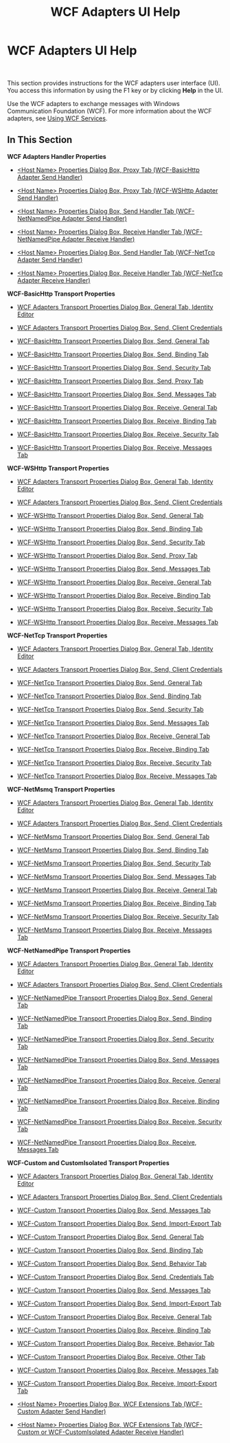 ﻿---
title: WCF Adapters UI Help
TOCTitle: WCF Adapters UI Help
ms:assetid: 2249b5c1-0f7c-4d23-b91c-b2e44c4b5941
ms:mtpsurl: https://msdn.microsoft.com/library/Bb245996(v=BTS.80)
ms:contentKeyID: 51526741
ms.date: 08/30/2017
mtps_version: v=BTS.80
---

# WCF Adapters UI Help

 

This section provides instructions for the WCF adapters user interface (UI). You access this information by using the F1 key or by clicking **Help** in the UI.

Use the WCF adapters to exchange messages with Windows Communication Foundation (WCF). For more information about the WCF adapters, see [Using WCF Services](https://msdn.microsoft.com/library/bb246032\(v=bts.80\)).

## In This Section

**WCF Adapters Handler Properties**

  - [\<Host Name\> Properties Dialog Box, Proxy Tab (WCF-BasicHttp Adapter Send Handler)](host-name-properties-dialog-box-proxy-tab-wcf-basichttp-adapter-send-handler.md)

  - [\<Host Name\> Properties Dialog Box, Proxy Tab (WCF-WSHttp Adapter Send Handler)](host-name-properties-dialog-box-proxy-tab-wcf-wshttp-adapter-send-handler.md)

  - [\<Host Name\> Properties Dialog Box, Send Handler Tab (WCF-NetNamedPipe Adapter Send Handler)](host-name-properties-dialog-box-send-handler-tab-wcf-netnamedpipe-adapter-send-handler.md)

  - [\<Host Name\> Properties Dialog Box, Receive Handler Tab (WCF-NetNamedPipe Adapter Receive Handler)](host-name-properties-dialog-box-receive-handler-tab-wcf-netnamedpipe-adapter-receive-handler.md)

  - [\<Host Name\> Properties Dialog Box, Send Handler Tab (WCF-NetTcp Adapter Send Handler)](host-name-properties-dialog-box-send-handler-tab-wcf-nettcp-adapter-send-handler.md)

  - [\<Host Name\> Properties Dialog Box, Receive Handler Tab (WCF-NetTcp Adapter Receive Handler)](host-name-properties-dialog-box-receive-handler-tab-wcf-nettcp-adapter-receive-handler.md)

**WCF-BasicHttp Transport Properties**

  - [WCF Adapters Transport Properties Dialog Box, General Tab, Identity Editor](wcf-adapters-transport-properties-dialog-box-general-tab-identity-editor.md)

  - [WCF Adapters Transport Properties Dialog Box, Send, Client Credentials](wcf-adapters-transport-properties-dialog-box-send-client-credentials.md)

  - [WCF-BasicHttp Transport Properties Dialog Box, Send, General Tab](wcf-basichttp-transport-properties-dialog-box-send-general-tab.md)

  - [WCF-BasicHttp Transport Properties Dialog Box, Send, Binding Tab](wcf-basichttp-transport-properties-dialog-box-send-binding-tab.md)

  - [WCF-BasicHttp Transport Properties Dialog Box, Send, Security Tab](wcf-basichttp-transport-properties-dialog-box-send-security-tab.md)

  - [WCF-BasicHttp Transport Properties Dialog Box, Send, Proxy Tab](wcf-basichttp-transport-properties-dialog-box-send-proxy-tab.md)

  - [WCF-BasicHttp Transport Properties Dialog Box, Send, Messages Tab](wcf-basichttp-transport-properties-dialog-box-send-messages-tab.md)

  - [WCF-BasicHttp Transport Properties Dialog Box, Receive, General Tab](wcf-basichttp-transport-properties-dialog-box-receive-general-tab.md)

  - [WCF-BasicHttp Transport Properties Dialog Box, Receive, Binding Tab](wcf-basichttp-transport-properties-dialog-box-receive-binding-tab.md)

  - [WCF-BasicHttp Transport Properties Dialog Box, Receive, Security Tab](wcf-basichttp-transport-properties-dialog-box-receive-security-tab.md)

  - [WCF-BasicHttp Transport Properties Dialog Box, Receive, Messages Tab](wcf-basichttp-transport-properties-dialog-box-receive-messages-tab.md)

**WCF-WSHttp Transport Properties**

  - [WCF Adapters Transport Properties Dialog Box, General Tab, Identity Editor](wcf-adapters-transport-properties-dialog-box-general-tab-identity-editor.md)

  - [WCF Adapters Transport Properties Dialog Box, Send, Client Credentials](wcf-adapters-transport-properties-dialog-box-send-client-credentials.md)

  - [WCF-WSHttp Transport Properties Dialog Box, Send, General Tab](wcf-wshttp-transport-properties-dialog-box-send-general-tab.md)

  - [WCF-WSHttp Transport Properties Dialog Box, Send, Binding Tab](wcf-wshttp-transport-properties-dialog-box-send-binding-tab.md)

  - [WCF-WSHttp Transport Properties Dialog Box, Send, Security Tab](wcf-wshttp-transport-properties-dialog-box-send-security-tab.md)

  - [WCF-WSHttp Transport Properties Dialog Box, Send, Proxy Tab](wcf-wshttp-transport-properties-dialog-box-send-proxy-tab.md)

  - [WCF-WSHttp Transport Properties Dialog Box, Send, Messages Tab](wcf-wshttp-transport-properties-dialog-box-send-messages-tab.md)

  - [WCF-WSHttp Transport Properties Dialog Box, Receive, General Tab](wcf-wshttp-transport-properties-dialog-box-receive-general-tab.md)

  - [WCF-WSHttp Transport Properties Dialog Box, Receive, Binding Tab](wcf-wshttp-transport-properties-dialog-box-receive-binding-tab.md)

  - [WCF-WSHttp Transport Properties Dialog Box, Receive, Security Tab](wcf-wshttp-transport-properties-dialog-box-receive-security-tab.md)

  - [WCF-WSHttp Transport Properties Dialog Box, Receive, Messages Tab](wcf-wshttp-transport-properties-dialog-box-receive-messages-tab.md)

**WCF-NetTcp Transport Properties**

  - [WCF Adapters Transport Properties Dialog Box, General Tab, Identity Editor](wcf-adapters-transport-properties-dialog-box-general-tab-identity-editor.md)

  - [WCF Adapters Transport Properties Dialog Box, Send, Client Credentials](wcf-adapters-transport-properties-dialog-box-send-client-credentials.md)

  - [WCF-NetTcp Transport Properties Dialog Box, Send, General Tab](wcf-nettcp-transport-properties-dialog-box-send-general-tab.md)

  - [WCF-NetTcp Transport Properties Dialog Box, Send, Binding Tab](wcf-nettcp-transport-properties-dialog-box-send-binding-tab.md)

  - [WCF-NetTcp Transport Properties Dialog Box, Send, Security Tab](wcf-nettcp-transport-properties-dialog-box-send-security-tab.md)

  - [WCF-NetTcp Transport Properties Dialog Box, Send, Messages Tab](wcf-nettcp-transport-properties-dialog-box-send-messages-tab.md)

  - [WCF-NetTcp Transport Properties Dialog Box, Receive, General Tab](wcf-nettcp-transport-properties-dialog-box-receive-general-tab.md)

  - [WCF-NetTcp Transport Properties Dialog Box, Receive, Binding Tab](wcf-nettcp-transport-properties-dialog-box-receive-binding-tab.md)

  - [WCF-NetTcp Transport Properties Dialog Box, Receive, Security Tab](wcf-nettcp-transport-properties-dialog-box-receive-security-tab.md)

  - [WCF-NetTcp Transport Properties Dialog Box, Receive, Messages Tab](wcf-nettcp-transport-properties-dialog-box-receive-messages-tab.md)

**WCF-NetMsmq Transport Properties**

  - [WCF Adapters Transport Properties Dialog Box, General Tab, Identity Editor](wcf-adapters-transport-properties-dialog-box-general-tab-identity-editor.md)

  - [WCF Adapters Transport Properties Dialog Box, Send, Client Credentials](wcf-adapters-transport-properties-dialog-box-send-client-credentials.md)

  - [WCF-NetMsmq Transport Properties Dialog Box, Send, General Tab](wcf-netmsmq-transport-properties-dialog-box-send-general-tab.md)

  - [WCF-NetMsmq Transport Properties Dialog Box, Send, Binding Tab](wcf-netmsmq-transport-properties-dialog-box-send-binding-tab.md)

  - [WCF-NetMsmq Transport Properties Dialog Box, Send, Security Tab](wcf-netmsmq-transport-properties-dialog-box-send-security-tab.md)

  - [WCF-NetMsmq Transport Properties Dialog Box, Send, Messages Tab](wcf-netmsmq-transport-properties-dialog-box-send-messages-tab.md)

  - [WCF-NetMsmq Transport Properties Dialog Box, Receive, General Tab](wcf-netmsmq-transport-properties-dialog-box-receive-general-tab.md)

  - [WCF-NetMsmq Transport Properties Dialog Box, Receive, Binding Tab](wcf-netmsmq-transport-properties-dialog-box-receive-binding-tab.md)

  - [WCF-NetMsmq Transport Properties Dialog Box, Receive, Security Tab](wcf-netmsmq-transport-properties-dialog-box-receive-security-tab.md)

  - [WCF-NetMsmq Transport Properties Dialog Box, Receive, Messages Tab](wcf-netmsmq-transport-properties-dialog-box-receive-messages-tab.md)

**WCF-NetNamedPipe Transport Properties**

  - [WCF Adapters Transport Properties Dialog Box, General Tab, Identity Editor](wcf-adapters-transport-properties-dialog-box-general-tab-identity-editor.md)

  - [WCF Adapters Transport Properties Dialog Box, Send, Client Credentials](wcf-adapters-transport-properties-dialog-box-send-client-credentials.md)

  - [WCF-NetNamedPipe Transport Properties Dialog Box, Send, General Tab](wcf-netnamedpipe-transport-properties-dialog-box-send-general-tab.md)

  - [WCF-NetNamedPipe Transport Properties Dialog Box, Send, Binding Tab](wcf-netnamedpipe-transport-properties-dialog-box-send-binding-tab.md)

  - [WCF-NetNamedPipe Transport Properties Dialog Box, Send, Security Tab](wcf-netnamedpipe-transport-properties-dialog-box-send-security-tab.md)

  - [WCF-NetNamedPipe Transport Properties Dialog Box, Send, Messages Tab](wcf-netnamedpipe-transport-properties-dialog-box-send-messages-tab.md)

  - [WCF-NetNamedPipe Transport Properties Dialog Box, Receive, General Tab](wcf-netnamedpipe-transport-properties-dialog-box-receive-general-tab.md)

  - [WCF-NetNamedPipe Transport Properties Dialog Box, Receive, Binding Tab](wcf-netnamedpipe-transport-properties-dialog-box-receive-binding-tab.md)

  - [WCF-NetNamedPipe Transport Properties Dialog Box, Receive, Security Tab](wcf-netnamedpipe-transport-properties-dialog-box-receive-security-tab.md)

  - [WCF-NetNamedPipe Transport Properties Dialog Box, Receive, Messages Tab](wcf-netnamedpipe-transport-properties-dialog-box-receive-messages-tab.md)

**WCF-Custom and CustomIsolated Transport Properties**

  - [WCF Adapters Transport Properties Dialog Box, General Tab, Identity Editor](wcf-adapters-transport-properties-dialog-box-general-tab-identity-editor.md)

  - [WCF Adapters Transport Properties Dialog Box, Send, Client Credentials](wcf-adapters-transport-properties-dialog-box-send-client-credentials.md)

  - [WCF-Custom Transport Properties Dialog Box, Send, Messages Tab](wcf-custom-transport-properties-dialog-box-send-messages-tab.md)

  - [WCF-Custom Transport Properties Dialog Box, Send, Import-Export Tab](wcf-custom-transport-properties-dialog-box-send-import-export-tab.md)

  - [WCF-Custom Transport Properties Dialog Box, Send, General Tab](wcf-custom-transport-properties-dialog-box-send-general-tab.md)

  - [WCF-Custom Transport Properties Dialog Box, Send, Binding Tab](wcf-custom-transport-properties-dialog-box-send-binding-tab.md)

  - [WCF-Custom Transport Properties Dialog Box, Send, Behavior Tab](wcf-custom-transport-properties-dialog-box-send-behavior-tab.md)

  - [WCF-Custom Transport Properties Dialog Box, Send, Credentials Tab](wcf-custom-transport-properties-dialog-box-send-credentials-tab.md)

  - [WCF-Custom Transport Properties Dialog Box, Send, Messages Tab](wcf-custom-transport-properties-dialog-box-send-messages-tab.md)

  - [WCF-Custom Transport Properties Dialog Box, Send, Import-Export Tab](wcf-custom-transport-properties-dialog-box-send-import-export-tab.md)

  - [WCF-Custom Transport Properties Dialog Box, Receive, General Tab](wcf-custom-transport-properties-dialog-box-receive-general-tab.md)

  - [WCF-Custom Transport Properties Dialog Box, Receive, Binding Tab](wcf-custom-transport-properties-dialog-box-receive-binding-tab.md)

  - [WCF-Custom Transport Properties Dialog Box, Receive, Behavior Tab](wcf-custom-transport-properties-dialog-box-receive-behavior-tab.md)

  - [WCF-Custom Transport Properties Dialog Box, Receive, Other Tab](wcf-custom-transport-properties-dialog-box-receive-other-tab.md)

  - [WCF-Custom Transport Properties Dialog Box, Receive, Messages Tab](wcf-custom-transport-properties-dialog-box-receive-messages-tab.md)

  - [WCF-Custom Transport Properties Dialog Box, Receive, Import-Export Tab](wcf-custom-transport-properties-dialog-box-receive-import-export-tab.md)

  - [\<Host Name\> Properties Dialog Box, WCF Extensions Tab (WCF-Custom Adapter Send Handler)](host-name-properties-dialog-box-wcf-extensions-tab-wcf-custom-adapter-send-handler.md)

  - [\<Host Name\> Properties Dialog Box, WCF Extensions Tab (WCF-Custom or WCF-CustomIsolated Adapter Receive Handler)](host-name-properties-dialog-box-wcf-extensions-tab-wcf-custom-or-wcf-customisolated-adapter-receive-handler.md)

